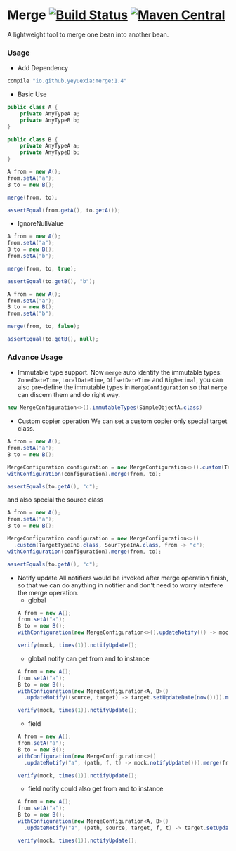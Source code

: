 # Merge [![Build Status](https://travis-ci.org/yeyuexia/merge.svg?branch=master)](https://travis-ci.org/yeyuexia/merge) [![Maven Central](https://img.shields.io/maven-central/v/io.github.yeyuexia/merge.svg)](https://search.maven.org/search?q=g:io.github.yeyuexia%20AND%20a:merge)
A lightweight tool to merge one bean into another bean.

### Usage

* Add Dependency
```groovy
compile "io.github.yeyuexia:merge:1.4"
```
* Basic Use
```java
public class A {
    private AnyTypeA a;
    private AnyTypeB b;
}

public class B {
    private AnyTypeA a;
    private AnyTypeB b;
}

A from = new A();
from.setA("a");
B to = new B();

merge(from, to);

assertEqual(from.getA(), to.getA());
```

* IgnoreNullValue

```java
A from = new A();
from.setA("a");
B to = new B();
from.setA("b");

merge(from, to, true);

assertEqual(to.getB(), "b");
```

```java
A from = new A();
from.setA("a");
B to = new B();
from.setA("b");

merge(from, to, false);

assertEqual(to.getB(), null);
```

### Advance Usage
* Immutable type support. Now `merge` auto identify the immutable types: `ZonedDateTime`, `LocalDateTime`, `OffsetDateTime` and `BigDecimal`, you can also pre-define the immutable types in `MergeConfiguration` so that `merge` can discern them and do right way.
```java
new MergeConfiguration<>().immutableTypes(SimpleObjectA.class)
```

* Custom copier operation
We can set a custom copier only special target class.
```java
A from = new A();
from.setA("a");
B to = new B();

MergeConfiguration configuration = new MergeConfiguration<>().custom(TargetTypeInB.class, from -> "c");
withConfiguration(configuration).merge(from, to);

assertEquals(to.getA(), "c");
```
and also special the source class 
```java
A from = new A();
from.setA("a");
B to = new B();

MergeConfiguration configuration = new MergeConfiguration<>()
  .custom(TargetTypeInB.class, SourTypeInA.class, from -> "c");
withConfiguration(configuration).merge(from, to);

assertEquals(to.getA(), "c");
```

* Notify update
  All notifiers would be invoked after merge operation finish, so that we can do anything in notifier and don't need to worry interfere the merge operation.
    * global
    ```java
    A from = new A();
    from.setA("a");
    B to = new B();
    withConfiguration(new MergeConfiguration<>().updateNotify(() -> mock.notifyUpdate())).merge(from, to);
  
    verify(mock, times(1)).notifyUpdate();
    ```
    * global notify can get from and to instance
    ```java
    A from = new A();
    from.setA("a");
    B to = new B();
    withConfiguration(new MergeConfiguration<A, B>()
      .updateNotify((source, target) -> target.setUpdateDate(now()))).merge(from, to);
  
    verify(mock, times(1)).notifyUpdate();
    ```
    * field
    ```java
    A from = new A();
    from.setA("a");
    B to = new B();
    withConfiguration(new MergeConfiguration<>()
      .updateNotify("a", (path, f, t) -> mock.notifyUpdate())).merge(from, to);
  
    verify(mock, times(1)).notifyUpdate();
    ```
    * field notify could also get from and to instance
    ```java
    A from = new A();
    from.setA("a");
    B to = new B();
    withConfiguration(new MergeConfiguration<A, B>()
      .updateNotify("a", (path, source, target, f, t) -> target.setUpdateDate(now()))).merge(from, to);
  
    verify(mock, times(1)).notifyUpdate();
    ```
